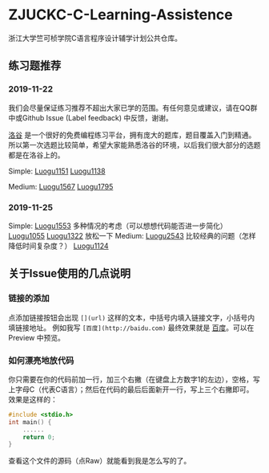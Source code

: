 # ZJUCKC-C-Learning-Assistence
浙江大学竺可桢学院C语言程序设计辅学计划公共仓库。

## 练习题推荐

### 2019-11-22

我们会尽量保证练习推荐不超出大家已学的范围。有任何意见或建议，请在QQ群中或Github Issue (Label feedback) 中反馈，谢谢。

[洛谷](https://www.luogu.org/) 是一个很好的免费编程练习平台，拥有庞大的题库，题目覆盖入门到精通。所以第一次选题比较简单，希望大家能熟悉洛谷的环境，以后我们很大部分的选题都是在洛谷上的。

Simple: [Luogu1151]( https://www.luogu.org/problem/P1151 ) [Luogu1138]( https://www.luogu.org/problem/P1138 )

Medium: [Luogu1567]( https://www.luogu.org/problem/P1567 ) [Luogu1795]( https://www.luogu.org/problem/P1795 )

### 2019-11-25

Simple: [Luogu1553]( https://www.luogu.com.cn/problem/P1553 ) 多种情况的考虑（可以想想代码能否进一步简化）
        [Luogu1055](  https://www.luogu.com.cn/problem/P1055)
        [Luogu1322]( https://www.luogu.com.cn/problem/P1322 ) 放松一下
Medium: [Luogu2543]( https://www.luogu.com.cn/problem/P2543 ) 比较经典的问题（怎样降低时间复杂度？）
        [Luogu1124]( https://www.luogu.com.cn/problem/P1124 )


## 关于Issue使用的几点说明

### 链接的添加

点添加链接按钮会出现 `[](url)` 这样的文本，中括号内填入链接文字，小括号内填链接地址。
例如我写 `[百度](http://baidu.com)` 最终效果就是 [百度](http://baidu.com)。可以在 Preview 中预览。

### 如何漂亮地放代码

你只需要在你的代码前加一行，加三个右撇（在键盘上方数字1的左边），空格，写上字母C（代表C语言）；然后在代码的最后后面新开一行，写上三个右撇即可。
效果是这样的：

``` C
#include <stdio.h>
int main() {
    ......
    return 0;
}
```
查看这个文件的源码（点Raw）就能看到我是怎么写的了。
